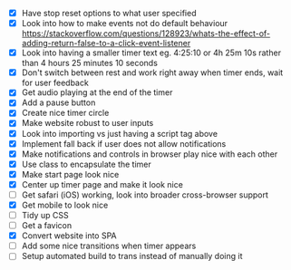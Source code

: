 - [x] Have stop reset options to what user specified
- [x] Look into how to make events not do default behaviour https://stackoverflow.com/questions/128923/whats-the-effect-of-adding-return-false-to-a-click-event-listener
- [x] Look into having a smaller timer text eg. 4:25:10 or 4h 25m 10s rather than 4 hours 25 minutes 10 seconds
- [x] Don't switch between rest and work right away when timer ends, wait for user feedback
- [x] Get audio playing at the end of the timer
- [x] Add a pause button
- [x] Create nice timer circle
- [x] Make website robust to user inputs
- [x] Look into importing vs just having a script tag above
- [x] Implement fall back if user does not allow notifications
- [x] Make notifications and controls in browser play nice with each other
- [x] Use class to encapsulate the timer
- [x] Make start page look nice
- [x] Center up timer page and make it look nice
- [ ] Get safari (iOS) working, look into broader cross-browser support
- [x] Get mobile to look nice
- [ ] Tidy up CSS
- [ ] Get a favicon
- [x] Convert website into SPA
- [ ] Add some nice transitions when timer appears
- [ ] Setup automated build to trans instead of manually doing it
